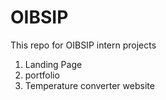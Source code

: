 # OIBSIP

This repo for OIBSIP intern projects

1. Landing Page
2. portfolio
3. Temperature converter website
